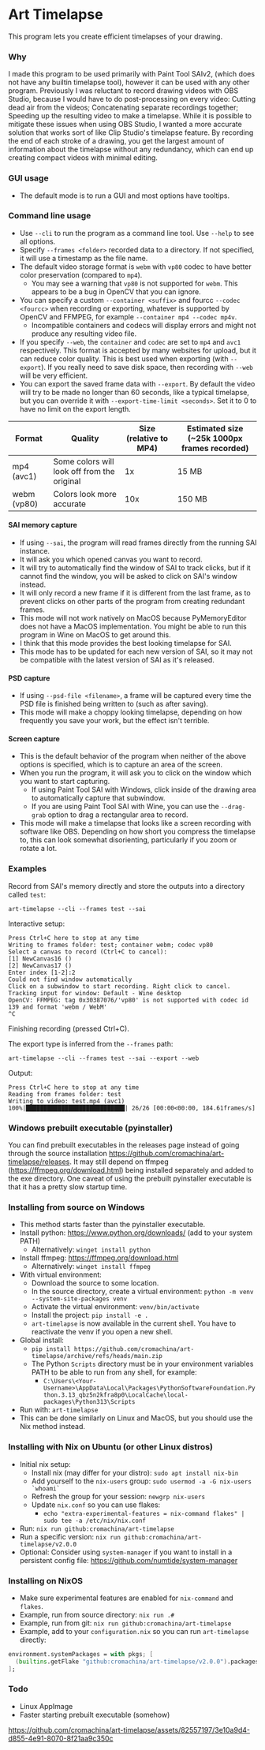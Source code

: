 # Art Timelapse
This program lets you create efficient timelapses of your drawing.

### Why
I made this program to be used primarily with Paint Tool SAIv2, (which does not have any builtin timelapse tool), however it can be used with any other program.
Previously I was reluctant to record drawing videos with OBS Studio, because I would have to do post-processing on every video:
Cutting dead air from the videos; Concatenating separate recordings together; Speeding up the resulting video to make a timelapse.
While it is possible to mitigate these issues when using OBS Studio, I wanted a more accurate solution that works sort of like Clip Studio's timelapse feature.
By recording the end of each stroke of a drawing, you get the largest amount of information about the timelapse without any redundancy, which can end up creating compact videos with minimal editing.

### GUI usage
- The default mode is to run a GUI and most options have tooltips.

### Command line usage
- Use `--cli` to run the program as a command line tool. Use `--help` to see all options.
- Specify `--frames <folder>` recorded data to a directory. If not specified, it will use a timestamp as the file name.
- The default video storage format is `webm` with `vp80` codec to have better color preservation (compared to `mp4`).
  - You may see a warning that `vp80` is not supported for `webm`. This appears to be a bug in OpenCV that you can ignore.
- You can specify a custom `--container <suffix>` and fourcc `--codec <fourcc>` when recording or exporting, whatever is supported by OpenCV and FFMPEG, for example `--container mp4 --codec mp4v`.
  - Incompatible containers and codecs will display errors and might not produce any resulting video file.
- If you specify `--web`, the `container` and `codec` are set to `mp4` and `avc1` respectively. This format is accepted by many websites for upload, but it can reduce color quality. This is best used when exporting (with `--export`). If you really need to save disk space, then recording with `--web` will be very efficient.
- You can export the saved frame data with `--export`. By default the video will try to be made no longer than 60 seconds, like a typical timelapse, but you can override it with `--export-time-limit <seconds>`. Set it to 0 to have no limit on the export length.

| Format | Quality | Size (relative to MP4) | Estimated size (~25k 1000px frames recorded) |
|--|--|--|--|
| mp4 (avc1) | Some colors will look off from the original | 1x | 15 MB |
| webm (vp80) | Colors look more accurate | 10x | 150 MB |

#### SAI memory capture
- If using `--sai`, the program will read frames directly from the running SAI instance.
- It will ask you which opened canvas you want to record.
- It will try to automatically find the window of SAI to track clicks, but if it cannot find the window, you will be asked to click on SAI's window instead.
- It will only record a new frame if it is different from the last frame, as to prevent clicks on other parts of the program from creating redundant frames.
- This mode will not work natively on MacOS because PyMemoryEditor does not have a MacOS implementation. You might be able to run this program in Wine on MacOS to get around this.
- I think that this mode provides the best looking timelapse for SAI.
- This mode has to be updated for each new version of SAI, so it may not be compatible with the latest version of SAI as it's released.
#### PSD capture
- If using `--psd-file <filename>`, a frame will be captured every time the PSD file is finished being written to (such as after saving).
- This mode will make a choppy looking timelapse, depending on how frequently you save your work, but the effect isn't terrible.
#### Screen capture
- This is the default behavior of the program when neither of the above options is specified, which is to capture an area of the screen.
- When you run the program, it will ask you to click on the window which you want to start capturing.
  - If using Paint Tool SAI with Windows, click inside of the drawing area to automatically capture that subwindow.
  - If you are using Paint Tool SAI with Wine, you can use the `--drag-grab` option to drag a rectangular area to record.
- This mode will make a timelapse that looks like a screen recording with software like OBS. Depending on how short you compress the timelapse to, this can look somewhat disorienting, particularly if you zoom or rotate a lot.

### Examples
Record from SAI's memory directly and store the outputs into a directory called `test`:
```
art-timelapse --cli --frames test --sai
```
Interactive setup:
```
Press Ctrl+C here to stop at any time
Writing to frames folder: test; container webm; codec vp80
Select a canvas to record (Ctrl+C to cancel):
[1] NewCanvas16 ()
[2] NewCanvas17 ()
Enter index [1-2]:2
Could not find window automatically
Click on a subwindow to start recording. Right click to cancel.
Tracking input for window: Default - Wine desktop
OpenCV: FFMPEG: tag 0x30387076/'vp80' is not supported with codec id 139 and format 'webm / WebM'
^C
```
Finishing recording (pressed Ctrl+C).

The export type is inferred from the `--frames` path:
```
art-timelapse --cli --frames test --sai --export --web
```
Output:
```
Press Ctrl+C here to stop at any time
Reading from frames folder: test
Writing to video: test.mp4 (avc1)
100%|████████████████████████████| 26/26 [00:00<00:00, 184.61frames/s]
```

### Windows prebuilt executable (pyinstaller)
You can find prebuilt executables in the releases page instead of going through the source installation https://github.com/cromachina/art-timelapse/releases. It may still depend on ffmpeg (https://ffmpeg.org/download.html) being installed separately and added to the exe directory. One caveat of using the prebuilt pyinstaller executable is that it has a pretty slow startup time.

### Installing from source on Windows
- This method starts faster than the pyinstaller executable.
- Install python: https://www.python.org/downloads/ (add to your system PATH)
  - Alternatively: `winget install python`
- Install ffmpeg: https://ffmpeg.org/download.html
  - Alternatively: `winget install ffmpeg`
- With virtual environment:
  - Download the source to some location.
  - In the source directory, create a virtual environment: `python -m venv --system-site-packages venv`
  - Activate the virtual environment: `venv/bin/activate`
  - Install the project: `pip install -e .`
  - `art-timelapse` is now available in the current shell. You have to reactivate the venv if you open a new shell.
- Global install:
  - `pip install https://github.com/cromachina/art-timelapse/archive/refs/heads/main.zip`
  - The Python `Scripts` directory must be in your environment variables PATH to be able to run from any shell, for example:
    - `C:\Users\<Your-Username>\AppData\Local\Packages\PythonSoftwareFoundation.Python.3.13_qbz5n2kfra8p0\LocalCache\local-packages\Python313\Scripts`
- Run with: `art-timelapse`
- This can be done similarly on Linux and MacOS, but you should use the Nix method instead.

### Installing with Nix on Ubuntu (or other Linux distros)
- Initial nix setup:
  - Install nix (may differ for your distro): `sudo apt install nix-bin`
  - Add yourself to the `nix-users` group: ``sudo usermod -a -G nix-users `whoami` ``
  - Refresh the group for your session: `newgrp nix-users`
  - Update `nix.conf` so you can use flakes:
    - `echo "extra-experimental-features = nix-command flakes" | sudo tee -a /etc/nix/nix.conf`
- Run: `nix run github:cromachina/art-timelapse`
- Run a specific version: `nix run github:cromachina/art-timelapse/v2.0.0`
- Optional: Consider using `system-manager` if you want to install in a persistent config file: https://github.com/numtide/system-manager

### Installing on NixOS
- Make sure experimental features are enabled for `nix-command` and `flakes`.
- Example, run from source directory: `nix run .#`
- Example, run from git: `nix run github:cromachina/art-timelapse`
- Example, add to your `configuration.nix` so you can run `art-timelapse` directly:
```nix
environment.systemPackages = with pkgs; [
  (builtins.getFlake "github:cromachina/art-timelapse/v2.0.0").packages.${pkgs.system}.default
];
```

### Todo
- Linux AppImage
- Faster starting prebuilt executable (somehow)

https://github.com/cromachina/art-timelapse/assets/82557197/3e10a9d4-d855-4e91-8070-8f21aa9c350c
